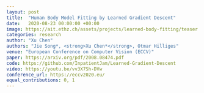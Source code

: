 ```yaml
---
layout: post
title:  "Human Body Model Fitting by Learned Gradient Descent"
date:   2020-08-23 00:00:00 +00:00
image: https://ait.ethz.ch/assets/projects/learned-body-fitting/teaser.gif
categories: research
author: "Xu Chen"
authors: "Jie Song*, <strong>Xu Chen*</strong>, Otmar Hilliges"
venue: "European Conference on Computer Vision (ECCV)"
paper: https://arxiv.org/pdf/2008.08474.pdf
code: https://github.com/InpatientJam/Learned-Gradient-Descent
video: https://youtu.be/vv3X7Sh-DVw
conference_url: https://eccv2020.eu/
equal_contributions: 0, 1
---
```


